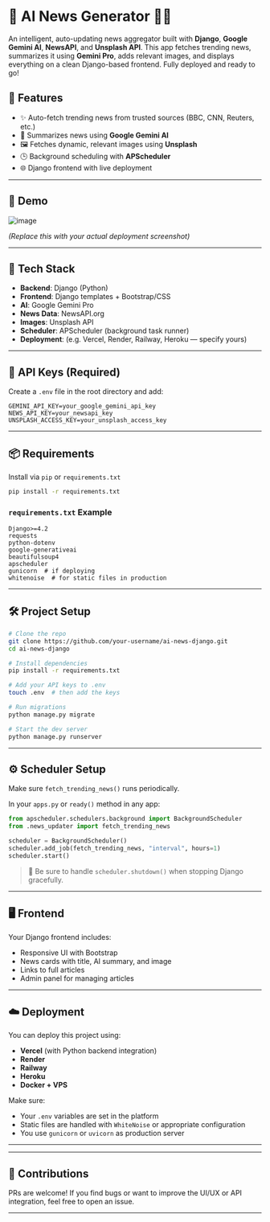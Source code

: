 
# 📰 AI News Generator 🧠🌐

An intelligent, auto-updating news aggregator built with **Django**, **Google Gemini AI**, **NewsAPI**, and **Unsplash API**. This app fetches trending news, summarizes it using **Gemini Pro**, adds relevant images, and displays everything on a clean Django-based frontend. Fully deployed and ready to go!

## 🚀 Features

- ✨ Auto-fetch trending news from trusted sources (BBC, CNN, Reuters, etc.)
- 🧠 Summarizes news using **Google Gemini AI**
- 🖼️ Fetches dynamic, relevant images using **Unsplash**
- 🕒 Background scheduling with **APScheduler**
- 🌐 Django frontend with live deployment

---

## 📸 Demo

![image](https://github.com/user-attachments/assets/587d1f5b-f16a-4cd8-8c88-2e8d80fc6a99)

_(Replace this with your actual deployment screenshot)_

---

## 🧩 Tech Stack

- **Backend**: Django (Python)
- **Frontend**: Django templates + Bootstrap/CSS
- **AI**: Google Gemini Pro
- **News Data**: NewsAPI.org
- **Images**: Unsplash API
- **Scheduler**: APScheduler (background task runner)
- **Deployment**: (e.g. Vercel, Render, Railway, Heroku — specify yours)

---

## 🔑 API Keys (Required)

Create a `.env` file in the root directory and add:

```
GEMINI_API_KEY=your_google_gemini_api_key
NEWS_API_KEY=your_newsapi_key
UNSPLASH_ACCESS_KEY=your_unsplash_access_key
```

---

## 📦 Requirements

Install via `pip` or `requirements.txt`

```bash
pip install -r requirements.txt
```

### `requirements.txt` Example

```
Django>=4.2
requests
python-dotenv
google-generativeai
beautifulsoup4
apscheduler
gunicorn  # if deploying
whitenoise  # for static files in production
```

---

## 🛠️ Project Setup

```bash
# Clone the repo
git clone https://github.com/your-username/ai-news-django.git
cd ai-news-django

# Install dependencies
pip install -r requirements.txt

# Add your API keys to .env
touch .env  # then add the keys

# Run migrations
python manage.py migrate

# Start the dev server
python manage.py runserver
```

---

## ⚙️ Scheduler Setup

Make sure `fetch_trending_news()` runs periodically.

In your `apps.py` or `ready()` method in any app:

```python
from apscheduler.schedulers.background import BackgroundScheduler
from .news_updater import fetch_trending_news

scheduler = BackgroundScheduler()
scheduler.add_job(fetch_trending_news, "interval", hours=1)
scheduler.start()
```

> 🛑 Be sure to handle `scheduler.shutdown()` when stopping Django gracefully.

---

## 🖥️ Frontend

Your Django frontend includes:
- Responsive UI with Bootstrap
- News cards with title, AI summary, and image
- Links to full articles
- Admin panel for managing articles

---

## ☁️ Deployment

You can deploy this project using:
- **Vercel** (with Python backend integration)
- **Render**
- **Railway**
- **Heroku**
- **Docker + VPS**

Make sure:
- Your `.env` variables are set in the platform
- Static files are handled with `WhiteNoise` or appropriate configuration
- You use `gunicorn` or `uvicorn` as production server

---



---

## 🤝 Contributions

PRs are welcome! If you find bugs or want to improve the UI/UX or API integration, feel free to open an issue.

---

